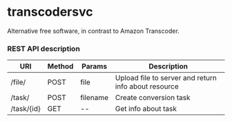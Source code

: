 # transcodersvc

Alternative free software, in contrast to Amazon Transcoder.

### REST API description

| URI  | Method  | Params  | Description  |
|---|---|---|---|
| /file/  | POST  | file  | Upload file to server and return info about resource  |
| /task/  | POST  | filename  | Create conversion task  |
| /task/{id}  | GET  | --  | Get info about task  |

